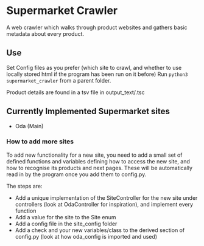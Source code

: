 # Supermarket Crawler

A web crawler which walks through product websites and gathers basic metadata about every product.

## Use
Set Config files as you prefer (which site to crawl, and whether to use locally stored html if the program has been run on it before)
Run `python3 supermarket_crawler` from a parent folder.

Product details are found in a tsv file in output_text/<WEBSITE>.tsc

## Currently Implemented Supermarket sites
* Oda (Main)


### How to add more sites
To add new functionality for a new site, you need to add a small set of defined functions and variables defining how to access the new site, and how to recognise its products and next pages. These will be automatically read in by the program once you add them to config.py.

The steps are:

* Add a unique implementation of the SiteController for the new site under controllers (look at OdaController for inspiration), and implement every function
* Add a value for the site to the Site enum
* Add a config file in the site_config folder
* Add a check and your new variables/class to the derived section of config.py (look at how oda_config is imported and used)
